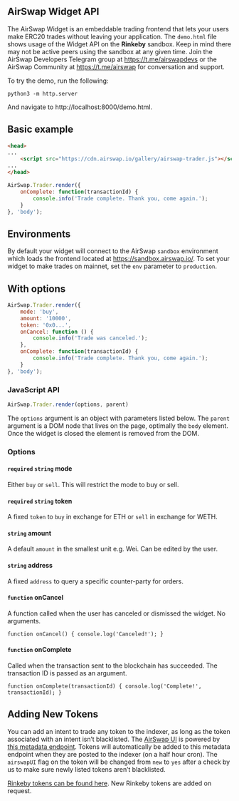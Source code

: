 ## AirSwap Widget API

The AirSwap Widget is an embeddable trading frontend that lets your users make ERC20 trades without leaving your application. The `demo.html` file shows usage of the Widget API on the **Rinkeby** sandbox. Keep in mind there may not be active peers using the sandbox at any given time. Join the AirSwap Developers Telegram group at https://t.me/airswapdevs or the AirSwap Community at https://t.me/airswap for conversation and support.

To try the demo, run the following:

```
python3 -m http.server
```

And navigate to http://localhost:8000/demo.html.

## Basic example

```html
<head>
...
    <script src="https://cdn.airswap.io/gallery/airswap-trader.js"></script>
...
</head>
```

```JavaScript
AirSwap.Trader.render({
    onComplete: function(transactionId) {
        console.info('Trade complete. Thank you, come again.');
    }
}, 'body');
```

## Environments

By default your widget will connect to the AirSwap `sandbox` environment which loads the frontend located at https://sandbox.airswap.io/. To set your widget to make trades on mainnet, set the `env` parameter to `production`.

## With options

```JavaScript
AirSwap.Trader.render({
    mode: 'buy',
    amount: '10000',
    token: '0x0...',
    onCancel: function () {
        console.info('Trade was canceled.');
    },
    onComplete: function(transactionId) {
        console.info('Trade complete. Thank you, come again.');
    }
}, 'body');
```

### JavaScript API

```JavaScript
AirSwap.Trader.render(options, parent)
```

The `options` argument is an object with parameters listed below. The `parent` argument is a DOM node that lives on the page, optimally the `body` element. Once the widget is closed the element is removed from the DOM.

### Options

#### `required` `string` mode

Either `buy` or `sell`. This will restrict the mode to buy or sell.

#### `required` `string` token

A fixed `token` to `buy` in exchange for ETH or `sell` in exchange for WETH.

#### `string` amount

A default `amount` in the smallest unit e.g. Wei. Can be edited by the user.

#### `string` address

A fixed `address` to query a specific counter-party for orders.

#### `function` onCancel

A function called when the user has canceled or dismissed the widget. No arguments.

```
function onCancel() { console.log('Canceled!'); }
```

#### `function` onComplete

Called when the transaction sent to the blockchain has succeeded. The transaction ID is passed as an argument.

```
function onComplete(transactionId) { console.log('Complete!', transactionId); }
```

## Adding New Tokens

You can add an intent to trade any token to the indexer, as long as the token associated with an intent isn’t blacklisted.
The [AirSwap UI](https://www.airswap.io/trade) is powered by [this metadata endpoint](https://token-metadata.airswap.io/tokens). Tokens will automatically be added to this metadata endpoint when they are posted to the indexer (on a half hour cron). The `airswapUI` flag on the token will be changed from `new` to `yes` after a check by us to make sure newly listed tokens aren’t blacklisted.

[Rinkeby tokens can be found here](https://token-metadata.airswap.io/rinkebyTokens). New Rinkeby tokens are added on request.
